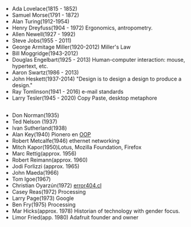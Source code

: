- Ada Lovelace(1815 - 1852)
- Samuel Morse(1791 - 1872)
- Alan Turing(1912-1954)
- Henry Dreyfuss(1904 - 1972) Ergonomics, antropometry.
- Allen Newell(1927 - 1992)
- Steve Jobs(1955 - 2011)
- George Armitage Miller(1920-2012) Miller's Law
- Bill Moggridge(1943-2012)
- Douglas Engelbart(1925 - 2013) Human-computer interaction: mouse, hypertext, etc.
- Aaron Swartz(1986 - 2013)
- John Heskett(1937-2014) "Design is to design a design to produce a design."
- Ray Tomlinson(1941 - 2016) e-mail standards
- Larry Tesler(1945 - 2020) Copy Paste, desktop metaphore
 
##

- Don Norman(1935)
- Ted Nelson (1937)
- Ivan Sutherland(1938)
- Alan Key(1940) Pionero en [OOP](https://en.wikipedia.org/wiki/Object-oriented_programming)
- Robert Metcalfe(1946) ethernet networking
- Mitch Kapor(1950)Lotus, Mozilla Foundation, Firefox
- Marc Rettig(approx. 1956)
- Robert Reimann(approx. 1960)
- Jodi Forlizzi (approx. 1965)
- John Maeda(1966)
- Tom Igoe(1967)
- Christian Oyarzún(1972) [error404.cl](https://www.error404.cl)
- Casey Reas(1972) Processing
- Larry Page(1973) Google
- Ben Fry(1975) Processing
- Mar Hicks(approx. 1978) Historian of technology with gender focus.
- Limor Fried(app. 1980) Adafruit founder and owner
